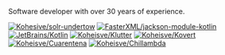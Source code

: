 Software developer with over 30 years of experience.

[![Kohesive/solr-undertow](https://github-readme-stats.vercel.app/api/pin/?username=kohesive&repo=solr-undertow)](https://github.com/kohesive/solr-undertow) [![FasterXML/jackson-module-kotlin](https://github-readme-stats.vercel.app/api/pin/?username=FasterXML&repo=jackson-module-kotlin)](https://github.com/FasterXML/jackson-module-kotlin) [![JetBrains/Kotlin](https://github-readme-stats.vercel.app/api/pin/?username=jetbrains&repo=kotlin)](https://github.com/jetbrains/kotlin) [![Koheisve/Klutter](https://github-readme-stats.vercel.app/api/pin/?username=kohesive&repo=klutter)](https://github.com/kohesive/klutter) [![Koheisve/Kovert](https://github-readme-stats.vercel.app/api/pin/?username=kohesive&repo=kovert)](https://github.com/kohesive/kovert) [![Koheisve/Cuarentena](https://github-readme-stats.vercel.app/api/pin/?username=kohesive&repo=cuarentena)](https://github.com/kohesive/cuarentena) [![Koheisve/Chillambda](https://github-readme-stats.vercel.app/api/pin/?username=kohesive&repo=chillambda)](https://github.com/kohesive/chillambda)


<!--
**apatrida/apatrida** is a ✨ _special_ ✨ repository because its `README.md` (this file) appears on your GitHub profile.

Here are some ideas to get you started:

- 🔭 I’m currently working on ...
- 🌱 I’m currently learning ...
- 👯 I’m looking to collaborate on ...
- 🤔 I’m looking for help with ...
- 💬 Ask me about ...
- 📫 How to reach me: ...
- 😄 Pronouns: ...
- ⚡ Fun fact: ...
-->
